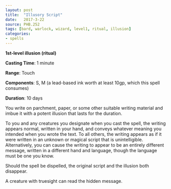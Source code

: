 ```yaml
---
layout: post
title:  "Illusory Script"
date:   2017-3-22
source: PHB.252
tags: [bard, warlock, wizard, level1, ritual, illusion]
categories:
- spells
---
```


**1st-level illusion (ritual)**

**Casting Time**: 1 minute

**Range**: Touch

**Components**: S, M (a lead-based ink worth at least 10gp, which this spell consumes)

**Duration**: 10 days

You write on parchment, paper, or some other suitable writing material and imbue it with a potent illusion that lasts for the duration.

To you and any creatures you designate when you cast the spell, the writing appears normal, written in your hand, and conveys whatever meaning you intended when you wrote the text. To all others, the writing appears as if it were written in an unknown or magical script that is unintelligible. Alternatively, you can cause the writing to appear to be an entirely different message, written in a different hand and language, though the language must be one you know.

Should the spell be dispelled, the original script and the illusion both disappear.

A creature with truesight can read the hidden message.
